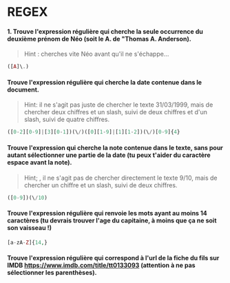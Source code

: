 # REGEX

#### 1. Trouve l'expression régulière qui cherche la seule occurrence du deuxième prénom de Néo (soit le A. de "Thomas A. Anderson). 
> Hint : cherches vite Néo avant qu'il ne s'échappe...

``` php
([A]\.)
```

#### Trouve l'expression régulière qui cherche la date contenue dans le document.
> Hint: il ne s'agit pas juste de chercher le texte 31/03/1999, mais de chercher deux chiffres et un slash, suivi de deux chiffres et d'un slash, suivi de quatre chiffres.

``` php
([0-2][0-9]|[3][0-1])(\/)([0][1-9]|[1][1-2])(\/)[0-9]{4}
```

#### Trouve l'expression qui cherche la note contenue dans le texte, sans pour autant sélectionner une partie de la date (tu peux t'aider du caractère espace avant la note).
> Hint; , il ne s'agit pas de chercher directement le texte 9/10, mais de chercher un chiffre et un slash, suivi de deux chiffres.

``` php
([0-9])(\/10)
```

#### Trouve l'expression régulière qui renvoie les mots ayant au moins 14 caractères (tu devrais trouver l'age du capitaine, à moins que ça ne soit son vaisseau !)

``` php
[a-zA-Z]{14,}
```

#### Trouve l'expression régulière qui correspond à l'url de la fiche du fils sur IMDB https://www.imdb.com/title/tt0133093 (attention à ne pas sélectionner les parenthèses).

``` php

```
